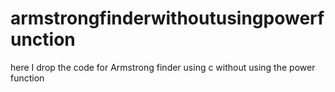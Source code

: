 # armstrongfinderwithoutusingpowerfunction
here I drop the code for Armstrong  finder using c without using the power function
